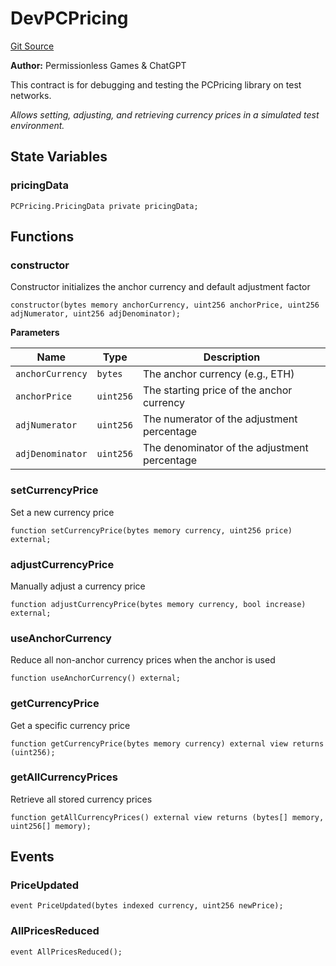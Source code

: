 # DevPCPricing
[Git Source](https://github.com//PermissionlessGames/degen-casino/blob/b437b3f04a3d41a5542982413209a5db38bd1fd9/src/dev/DevPCPricing.sol)

**Author:**
Permissionless Games & ChatGPT

This contract is for debugging and testing the PCPricing library on test networks.

*Allows setting, adjusting, and retrieving currency prices in a simulated test environment.*


## State Variables
### pricingData

```solidity
PCPricing.PricingData private pricingData;
```


## Functions
### constructor

Constructor initializes the anchor currency and default adjustment factor


```solidity
constructor(bytes memory anchorCurrency, uint256 anchorPrice, uint256 adjNumerator, uint256 adjDenominator);
```
**Parameters**

|Name|Type|Description|
|----|----|-----------|
|`anchorCurrency`|`bytes`|The anchor currency (e.g., ETH)|
|`anchorPrice`|`uint256`|The starting price of the anchor currency|
|`adjNumerator`|`uint256`|The numerator of the adjustment percentage|
|`adjDenominator`|`uint256`|The denominator of the adjustment percentage|


### setCurrencyPrice

Set a new currency price


```solidity
function setCurrencyPrice(bytes memory currency, uint256 price) external;
```

### adjustCurrencyPrice

Manually adjust a currency price


```solidity
function adjustCurrencyPrice(bytes memory currency, bool increase) external;
```

### useAnchorCurrency

Reduce all non-anchor currency prices when the anchor is used


```solidity
function useAnchorCurrency() external;
```

### getCurrencyPrice

Get a specific currency price


```solidity
function getCurrencyPrice(bytes memory currency) external view returns (uint256);
```

### getAllCurrencyPrices

Retrieve all stored currency prices


```solidity
function getAllCurrencyPrices() external view returns (bytes[] memory, uint256[] memory);
```

## Events
### PriceUpdated

```solidity
event PriceUpdated(bytes indexed currency, uint256 newPrice);
```

### AllPricesReduced

```solidity
event AllPricesReduced();
```

